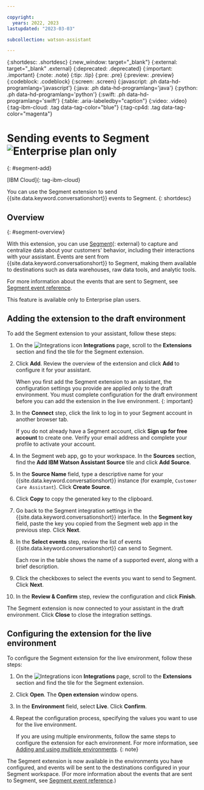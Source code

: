 ```yaml
---

copyright:
  years: 2022, 2023
lastupdated: "2023-03-03"

subcollection: watson-assistant

---
```


{:shortdesc: .shortdesc}
{:new_window: target="_blank"}
{:external: target="_blank" .external}
{:deprecated: .deprecated}
{:important: .important}
{:note: .note}
{:tip: .tip}
{:pre: .pre}
{:preview: .preview}
{:codeblock: .codeblock}
{:screen: .screen}
{:javascript: .ph data-hd-programlang='javascript'}
{:java: .ph data-hd-programlang='java'}
{:python: .ph data-hd-programlang='python'}
{:swift: .ph data-hd-programlang='swift'}
{:table: .aria-labeledby="caption"}
{:video: .video}
{:tag-ibm-cloud: .tag data-tag-color="blue"}
{:tag-cp4d: .tag data-tag-color="magenta"}

# Sending events to Segment ![Enterprise plan only](images/enterprise.png)
{: #segment-add}

[IBM Cloud]{: tag-ibm-cloud}

You can use the Segment extension to send {{site.data.keyword.conversationshort}} events to Segment.
{: shortdesc}

## Overview
{: #segment-overview}

With this extension, you can use [Segment](https://segment.com/){: external} to capture and centralize data about your customers' behavior, including their interactions with your assistant. Events are sent from {{site.data.keyword.conversationshort}} to Segment, making them available to destinations such as data warehouses, raw data tools, and analytic tools.

For more information about the events that are sent to Segment, see [Segment event reference](/docs/watson-assistant?topic=watson-assistant-segment-event-reference).

This feature is available only to Enterprise plan users.

## Adding the extension to the draft environment

To add the Segment extension to your assistant, follow these steps:

1. On the ![Integrations icon](images/integrations-icon.png) **Integrations** page, scroll to the **Extensions** section and find the tile for the Segment extension.

1. Click **Add**. Review the overview of the extension and click **Add** to configure it for your assistant.

    When you first add the Segment extension to an assistant, the configuration settings you provide are applied only to the draft environment. You must complete configuration for the draft environment before you can add the extension in the live environment.
    {: important}

1. In the **Connect** step, click the link to log in to your Segment account in another browser tab.

    If you do not already have a Segment account, click **Sign up for free account** to create one. Verify your email address and complete your profile to activate your account.

1. In the Segment web app, go to your workspace. In the **Sources** section, find the **Add IBM Watson Assistant Source** tile and click **Add Source**.

1. In the **Source Name** field, type a descriptive name for your {{site.data.keyword.conversationshort}} instance (for example, `Customer Care Assistant`). Click **Create Source**.

1. Click **Copy** to copy the generated key to the clipboard.

1. Go back to the Segment integration settings in the {{site.data.keyword.conversationshort}} interface. In the **Segment key** field, paste the key you copied from the Segment web app in the previous step. Click **Next**.

1. In the **Select events** step, review the list of events {{site.data.keyword.conversationshort}} can send to Segment.

    Each row in the table shows the name of a supported event, along with a brief description.

1. Click the checkboxes to select the events you want to send to Segment. Click **Next**.

1. In the **Review & Confirm** step, review the configuration and click **Finish**.

The Segment extension is now connected to your assistant in the draft environment. Click **Close** to close the integration settings.

## Configuring the extension for the live environment

To configure the Segment extension for the live environment, follow these steps:

1. On the ![Integrations icon](images/integrations-icon.png) **Integrations** page, scroll to the **Extensions** section and find the tile for the Segment extension.

1. Click **Open**. The **Open extension** window opens.

1. In the **Environment** field, select **Live**. Click **Confirm**.

1. Repeat the configuration process, specifying the values you want to use for the live environment.

   If you are using multiple environments, follow the same steps to configure the extension for each environment. For more information, see [Adding and using multiple environments](/docs/watson-assistant?topic=watson-assistant-multiple-environments).
   {: note}

The Segment extension is now available in the environments you have configured, and events will be sent to the destinations configured in your Segment workspace. (For more information about the events that are sent to Segment, see [Segment event reference](/docs/watson-assistant?topic=watson-assistant-segment-event-reference).)
